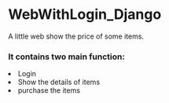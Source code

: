 # WebWithLogin_Django
A little web show the price of some items.
### It contains two main function:
<li>Login</li>
<li>Show the details of items</li>
<li>purchase the items</li>
